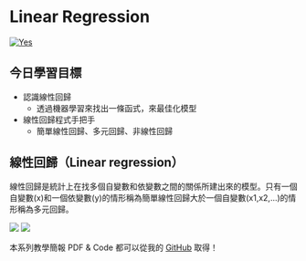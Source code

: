 # Linear Regression
[![Yes](https://img.youtube.com/vi/L0X1ppgWwAk/0.jpg)](https://www.youtube.com/watch?v=L0X1ppgWwAk)

## 今日學習目標
- 認識線性回歸
    - 透過機器學習來找出一條函式，來最佳化模型
- 線性回歸程式手把手
    - 簡單線性回歸、多元回歸、非線性回歸

## 線性回歸（Linear regression）
線性回歸是統計上在找多個自變數和依變數之間的關係所建出來的模型。只有一個自變數(x)和一個依變數(y)的情形稱為簡單線性回歸大於一個自變數(x1,x2,...)的情形稱為多元回歸。

![](https://i.imgur.com/x9Nbb1P.png)
![](https://i.imgur.com/9gPxoJm.png)

本系列教學簡報 PDF & Code 都可以從我的 [GitHub](https://github.com/andy6804tw/2020-12th-ironman) 取得！